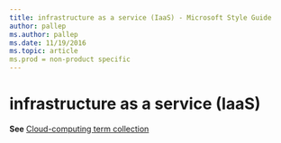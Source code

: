 ```yaml
---
title: infrastructure as a service (IaaS) - Microsoft Style Guide
author: pallep
ms.author: pallep
ms.date: 11/19/2016
ms.topic: article
ms.prod = non-product specific
---
```


# infrastructure as a service (IaaS)

**See** [Cloud-computing term collection](/style-guide/a-z-word-list-term-collections/term-collections/cloud-computing-terms)
